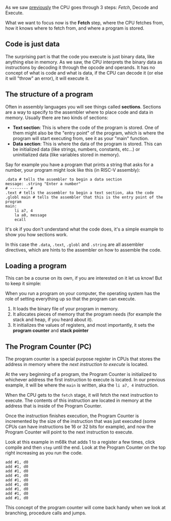 As we saw [previously](/learn/courses/assembly-basics/introduction/introduction) the CPU goes through 3 steps:
*Fetch*, Decode and Execute.

What we want to focus now is the **Fetch** step, where the CPU fetches from, how it knows where to fetch from, and where a program is stored.

## Code is just data

The surprising part is that the code you execute is just binary data, like anything else in memory.
As we saw, the CPU interprets the binary data as instructions by decoding it through the opcode and operands.
It has no concept of what is code and what is data, if the CPU can decode it (or else it will "throw" an error), it will execute it.

## The structure of a program

Often in assembly languages you will see things called **sections**.
Sections are a way to specify to the assembler where to place code and data in memory.
Usually there are two kinds of sections:

* **Text section**: This is where the code of the program is stored. One of them might also be the "entry point" of the program, which is where the program will start executing from, see it as your "main" function.
* **Data section**: This is where the data of the program is stored. This can be initialized data (like strings, numbers, constants, etc...) or uninitialized data (like variables stored in memory).

Say for example you have a program that prints a string that asks for a number, your program might look like this (in RISC-V assembly):
```riscv
.data # tells the assembler to begin a data section
message: .string "Enter a number"
# -------- #
.text # tells the assembler to begin a text section, aka the code
.globl main # tells the assembler that this is the entry point of the program
main:
    li a7, 4
    la a0, message 
    ecall
```
It's ok if you don't understand what the code does, it's a simple example to show you how sections work.

In this case the `.data`, `.text`, `.globl` and `.string` are all assembler directives, which are hints to the assembler on how to assemble the code.

## Loading a program

This can be a course on its own, if you are interested on it let us know! But to keep it simple:

When you run a program on your computer, the operating system has the role of setting everything up so that the program can 
execute. 

1. It loads the binary file of your program in memory.
2. It allocates pieces of memory that the program needs (for example the stack and heap, if you heard about it).
3. It initializes the values of registers, and most importantly, it sets the **program counter** and **stack pointer**

## The Program Counter (PC)

The program counter is a special purpose register in CPUs that stores the address in memory where the *next instruction to execute* is located.

At the very beginning of a program, the Program Counter is initialized to whichever address the first instruction to execute is located.
In our previous example, it will be where the `main` is written, aka the `li a7, 4` instruction.

When the CPU gets to the `fetch` stage, it will fetch the next instruction to execute. The contents of this instruction are
located in memory at the address that is inside of the Program Counter. 

Once the instruction finishes execution, the Program Counter is incremented by the size of the instruction that was just executed
(some CPUs can have instructions be 16 or 32 bits for example), and now the Program Counter will point to the next instruction to execute.

Look at this example in m68k that adds 1 to a register a few times, click compile and then `step` until the end. Look at the Program Counter on the 
top right increasing as you run the code.

```m68k|playground
add #1, d0
add #1, d0
add #1, d0
add #1, d0
add #1, d0
add #1, d0
add #1, d0
add #1, d0
add #1, d0
```

This concept of the program counter will come back handy when we look at branching, procedure calls and jumps.


